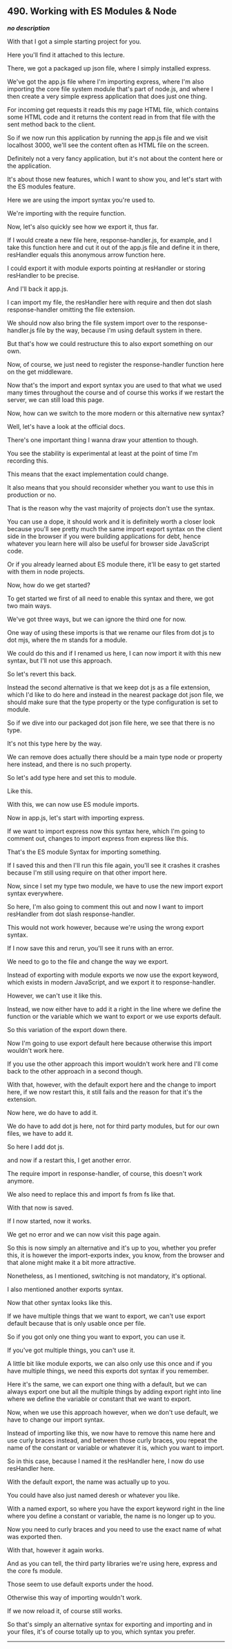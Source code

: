 ## 490. Working with ES Modules & Node

<strong><em>no description</em></strong>

<v Instructor>With that I got a simple</v> starting project for you. 

Here you'll find it attached to this lecture. 

There, we got a packaged up json file, where I simply installed express. 

We've got the app.js file where I'm importing express, where I'm also importing
the core file system module that's part of node.js, and where I then create a
very simple express application that does just one thing. 

For incoming get requests it reads this my page HTML file, which contains some
HTML code and it returns the content read in from that file with the sent method
back to the client. 

So if we now run this application by running the app.js file and we visit
localhost 3000, we'll see the content often as HTML file on the screen. 

Definitely not a very fancy application, but it's not about the content here or
the application. 

It's about those new features, which I want to show you, and let's start with
the ES modules feature. 

Here we are using the import syntax you're used to. 

We're importing with the require function. 

Now, let's also quickly see how we export it, thus far. 

If I would create a new file here, response-handler.js, for example, and I take
this function here and cut it out of the app.js file and define it in there,
resHandler equals this anonymous arrow function here. 

I could export it with module exports pointing at resHandler or storing
resHandler to be precise. 

And I'll back it app.js. 

I can import my file, the resHandler here with require and then dot slash
response-handler omitting the file extension. 

We should now also bring the file system import over to the response-handler.js
file by the way, because I'm using default system in there. 

But that's how we could restructure this to also export something on our own. 

Now, of course, we just need to register the response-handler function here on
the get middleware. 

Now that's the import and export syntax you are used to that what we used many
times throughout the course and of course this works if we restart the server,
we can still load this page. 

Now, how can we switch to the more modern or this alternative new syntax? 

Well, let's have a look at the official docs. 

There's one important thing I wanna draw your attention to though. 

You see the stability is experimental at least at the point of time I'm
recording this. 

This means that the exact implementation could change. 

It also means that you should reconsider whether you want to use this in
production or no. 

That is the reason why the vast majority of projects don't use the syntax. 

You can use a dope, it should work and it is definitely worth a closer look
because you'll see pretty much the same import export syntax on the client side
in the browser if you were building applications for debt, hence whatever you
learn here will also be useful for browser side JavaScript code. 

Or if you already learned about ES module there, it'll be easy to get started
with them in node projects. 

Now, how do we get started? 

To get started we first of all need to enable this syntax and there, we got two
main ways. 

We've got three ways, but we can ignore the third one for now. 

One way of using these imports is that we rename our files from dot js to dot
mjs, where the m stands for a module. 

We could do this and if I renamed us here, I can now import it with this new
syntax, but I'll not use this approach. 

So let's revert this back. 

Instead the second alternative is that we keep dot js as a file extension, which
I'd like to do here and instead in the nearest package dot json file, we should
make sure that the type property or the type configuration is set to module. 

So if we dive into our packaged dot json file here, we see that there is no
type. 

It's not this type here by the way. 

We can remove does actually there should be a main type node or property here
instead, and there is no such property. 

So let's add type here and set this to module. 

Like this. 

With this, we can now use ES module imports. 

Now in app.js, let's start with importing express. 

If we want to import express now this syntax here, which I'm going to comment
out, changes to import express from express like this. 

That's the ES module Syntax for importing something. 

If I saved this and then I'll run this file again, you'll see it crashes it
crashes because I'm still using require on that other import here. 

Now, since I set my type two module, we have to use the new import export syntax
everywhere. 

So here, I'm also going to comment this out and now I want to import resHandler
from dot slash response-handler. 

This would not work however, because we're using the wrong export syntax. 

If I now save this and rerun, you'll see it runs with an error. 

We need to go to the file and change the way we export. 

Instead of exporting with module exports we now use the export keyword, which
exists in modern JavaScript, and we export it to response-handler. 

However, we can't use it like this. 

Instead, we now either have to add it a right in the line where we define the
function or the variable which we want to export or we use exports default. 

So this variation of the export down there. 

Now I'm going to use export default here because otherwise this import wouldn't
work here. 

If you use the other approach this import wouldn't work here and I'll come back
to the other approach in a second though. 

With that, however, with the default export here and the change to import here,
if we now restart this, it still fails and the reason for that it's the
extension. 

Now here, we do have to add it. 

We do have to add dot js here, not for third party modules, but for our own
files, we have to add it. 

So here I add dot js. 

and now if a restart this, I get another error. 

The require import in response-handler, of course, this doesn't work anymore. 

We also need to replace this and import fs from fs like that. 

With that now is saved. 

If I now started, now it works. 

We get no error and we can now visit this page again. 

So this is now simply an alternative and it's up to you, whether you prefer
this, it is however the import-exports index, you know, from the browser and
that alone might make it a bit more attractive. 

Nonetheless, as I mentioned, switching is not mandatory, it's optional. 

I also mentioned another exports syntax. 

Now that other syntax looks like this. 

If we have multiple things that we want to export, we can't use export default
because that is only usable once per file. 

So if you got only one thing you want to export, you can use it. 

If you've got multiple things, you can't use it. 

A little bit like module exports, we can also only use this once and if you have
multiple things, we need this exports dot syntax if you remember. 

Here it's the same, we can export one thing with a default, but we can always
export one but all the multiple things by adding export right into line where we
define the variable or constant that we want to export. 

Now, when we use this approach however, when we don't use default, we have to
change our import syntax. 

Instead of importing like this, we now have to remove this name here and use
curly braces instead, and between those curly braces, you repeat the name of the
constant or variable or whatever it is, which you want to import. 

So in this case, because I named it the resHandler here, I now do use resHandler
here. 

With the default export, the name was actually up to you. 

You could have also just named deresh or whatever you like. 

With a named export, so where you have the export keyword right in the line
where you define a constant or variable, the name is no longer up to you. 

Now you need to curly braces and you need to use the exact name of what was
exported then. 

With that, however it again works. 

And as you can tell, the third party libraries we're using here, express and the
core fs module. 

Those seem to use default exports under the hood. 

Otherwise this way of importing wouldn't work. 

If we now reload it, of course still works. 

So that's simply an alternative syntax for exporting and importing and in your
files, it's of course totally up to you, which syntax you prefer. 

---